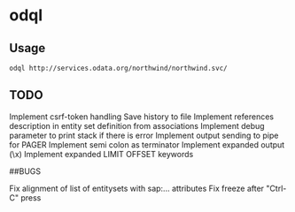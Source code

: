 # odql

## Usage

```
odql http://services.odata.org/northwind/northwind.svc/
```

## TODO

Implement csrf-token handling
Save history to file
Implement references description in entity set definition from associations
Implement debug parameter to print stack if there is error
Implement output sending to pipe for PAGER
Implement semi colon as terminator
Implement expanded output (\x)
Implement expanded LIMIT OFFSET keywords

##BUGS

Fix alignment of list of entitysets with sap:... attributes
Fix freeze after "Ctrl-C" press
